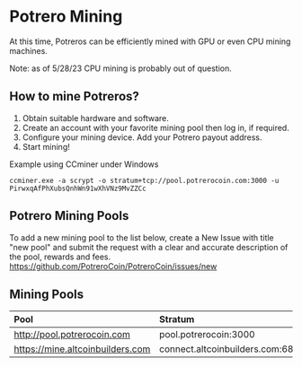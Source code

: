# Potrero Mining

At this time, Potreros can be efficiently mined with GPU or even CPU mining machines.

Note: as of 5/28/23 CPU mining is probably out of question.

## How to mine Potreros?

1. Obtain suitable hardware and software.
2. Create an account with your favorite mining pool then log in, if required.
3. Configure your mining device. Add your Potrero payout address.
4. Start mining!

Example using CCminer under Windows

`
ccminer.exe -a scrypt -o stratum+tcp://pool.potrerocoin.com:3000 -u PirwxqAfPhXubsQnhWn91wXhVNz9MvZZCc
`

## Potrero Mining Pools
To add a new mining pool to the list below, create a New Issue with title "new pool" and submit the request with a clear and accurate description of the pool, rewards and fees.
https://github.com/PotreroCoin/PotreroCoin/issues/new

## Mining Pools

| Pool                             | Stratum                          | Reward | Payout | Fee  | Added     |
| :------------------------------- | :------------------------------- | :----- | :----- | :--- | :-------- |
| http://pool.potrerocoin.com      | pool.potrerocoin:3000            | PPLNS  | 1 min  | 1%   | 5/26/2023 |
| https://mine.altcoinbuilders.com | connect.altcoinbuilders.com:6803 | PPLNS  | 5 min  | 5%   | 5/28/2023 |
